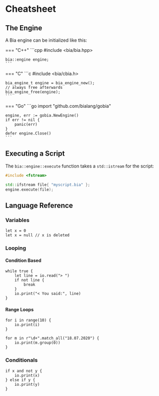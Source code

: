 # Cheatsheet

## The Engine
A Bia engine can be initialized like this:

=== "C++"
    ```cpp
    #include <bia/bia.hpp>

    bia::engine engine;
    ```

=== "C"
    ```c
    #include <bia/cbia.h>

    bia_engine_t engine = bia_engine_new();
    // always free afterwards
    bia_engine_free(engine);
    ```

=== "Go"
    ```go
    import "github.com/bialang/gobia"

    engine, err := gobia.NewEngine()
    if err != nil {
        panic(err)
    }
    defer engine.Close()
    ```

## Executing a Script

The `bia::engine::execute` function takes a `std::istream` for the script:

```C++ tab=
#include <fstream>

std::ifstream file{ "myscript.bia" };
engine.execute(file);
```

## Language Reference

### Variables

```Bia
let x = 0
let x = null // x is deleted
```

### Looping

#### Condition Based

```bia
while true {
    let line = io.read("> ")
    if not line {
        break
    }
    io.print("< You said:", line)
}
```

#### Range Loops

```Bia
for i in range(10) {
    io.print(i)
}

for m in r"\d+".match_all("18.07.2020") {
    io.print(m.group(0))
}
```

### Conditionals

```Bia
if x and not y {
    io.print(x)
} else if y {
    io.print(y)
}
```

